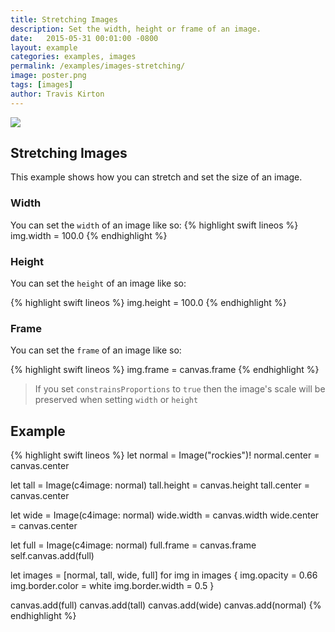 ```yaml
---
title: Stretching Images
description: Set the width, height or frame of an image.
date:   2015-05-31 00:01:00 -0800
layout: example
categories: examples, images
permalink: /examples/images-stretching/
image: poster.png
tags: [images]
author: Travis Kirton
---
```

![](stretching.png)

## Stretching Images
This example shows how you can stretch and set the size of an image.

### Width
You can set the `width` of an image like so:
{% highlight swift lineos %}
img.width = 100.0
{% endhighlight %}

### Height
You can set the `height` of an image like so: 

{% highlight swift lineos %}
img.height = 100.0
{% endhighlight %}

### Frame
You can set the `frame` of an image like so: 

{% highlight swift lineos %}
img.frame = canvas.frame
{% endhighlight %}

> If you set `constrainsProportions` to `true` then the image's scale will be preserved when setting `width` or `height`

## Example
{% highlight swift lineos %}
let normal = Image("rockies")!
normal.center = canvas.center

let tall = Image(c4image: normal)
tall.height = canvas.height
tall.center = canvas.center

let wide = Image(c4image: normal)
wide.width = canvas.width
wide.center = canvas.center

let full = Image(c4image: normal)
full.frame = canvas.frame
self.canvas.add(full)

let images = [normal, tall, wide, full]
for img in images {
    img.opacity = 0.66
    img.border.color = white
    img.border.width = 0.5
}

canvas.add(full)
canvas.add(tall)
canvas.add(wide)
canvas.add(normal)
{% endhighlight %}
